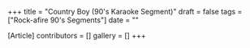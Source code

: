 +++
title = "Country Boy (90's Karaoke Segment)"
draft = false
tags = ["Rock-afire 90's Segments"]
date = ""

[Article]
contributors = []
gallery = []
+++